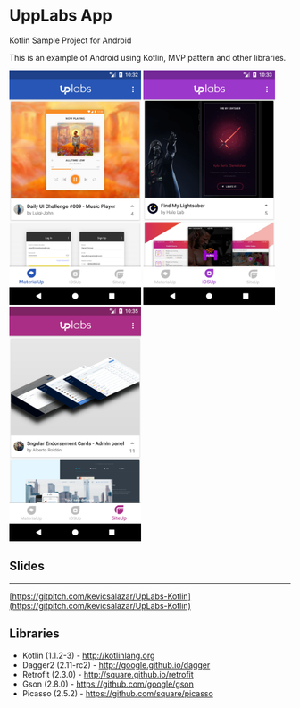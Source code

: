 # UppLabs App
Kotlin Sample Project for Android

This is an example of Android using Kotlin, MVP pattern and other libraries.

<img src="./art/screenshot1.png" height="420" />
<img src="./art/screenshot2.png" height="420" />
<img src="./art/screenshot3.png" height="420" />

## Slides
---
[https://gitpitch.com/kevicsalazar/UpLabs-Kotlin](https://gitpitch.com/kevicsalazar/UpLabs-Kotlin)

Libraries
---------

 * Kotlin (1.1.2-3) - http://kotlinlang.org
 * Dagger2 (2.11-rc2) - http://google.github.io/dagger
 * Retrofit (2.3.0) - http://square.github.io/retrofit
 * Gson (2.8.0) - https://github.com/google/gson
 * Picasso (2.5.2) - https://github.com/square/picasso
